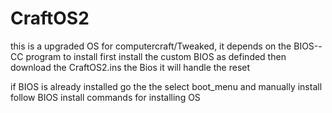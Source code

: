 # CraftOS2
this is a upgraded OS for computercraft/Tweaked,
it depends on the BIOS--CC program
to install first install the custom BIOS as definded
then download the CraftOS2.ins the Bios
it will handle the reset

if BIOS is already installed go the the select boot_menu and manually install follow BIOS install commands for installing OS 
